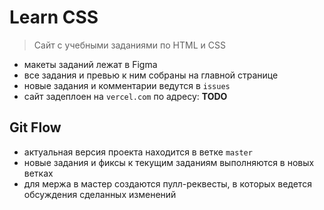 # Learn CSS

> Сайт с учебными заданиями по HTML и CSS

- макеты заданий лежат в Figma
- все задания и превью к ним собраны на главной странице
- новые задания и комментарии ведутся в `issues`
- сайт задеплоен на `vercel.com` по адресу: **TODO**

## Git Flow

- актуальная версия проекта находится в ветке `master`
- новые задания и фиксы к текущим заданиям выполняются в новых ветках
- для мержа в мастер создаются пулл-реквесты, в которых ведется обсуждения сделанных изменений
